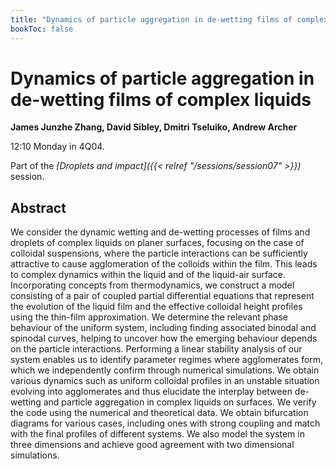 ```yaml
---
title: "Dynamics of particle aggregation in de-wetting films of complex liquids"
bookToc: false
---
```


# Dynamics of particle aggregation in de-wetting films of complex liquids

**James Junzhe Zhang, David Sibley, Dmitri Tseluiko, Andrew Archer**

12:10 Monday in 4Q04.

Part of the *[Droplets and impact]({{< relref "/sessions/session07" >}})* session.

## Abstract

We consider the dynamic wetting and de-wetting processes of films and droplets of complex liquids on planer surfaces, focusing on the case of colloidal suspensions, where the particle interactions can be sufficiently attractive to cause agglomeration of the colloids within the film. This leads to complex dynamics within the liquid and of the liquid-air surface. Incorporating concepts from thermodynamics, we construct a model consisting of a pair of coupled partial differential equations that represent the evolution of the liquid film and the effective colloidal height profiles using the thin-film approximation. We determine the relevant phase behaviour of the uniform system, including finding associated binodal and spinodal curves, helping to uncover how the emerging behaviour depends on the particle interactions. Performing a linear stability analysis of our system enables us to identify parameter regimes where agglomerates form, which we independently confirm through numerical simulations. We obtain various dynamics such as uniform colloidal profiles in an unstable situation evolving into agglomerates and thus elucidate the interplay between de-wetting and particle aggregation in complex liquids on surfaces. We verify the code using the numerical and theoretical data. We obtain bifurcation diagrams for various cases, including ones with strong coupling and match with the final profiles of different systems. We also model the system in three dimensions and achieve good agreement with two dimensional simulations.


